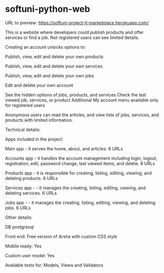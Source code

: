 # softuni-python-web
URL to preview: https://softuni-project-it-marketplace.herokuapp.com/

This is a website where developers could publish products and offer services or find a job. Not registered users can see limited details.

Creating an account unlocks options to:

Publish, view, edit and delete your own products

Publish, view, edit and delete your own services

Publish, view, edit and delete your own jobs

Edit and delete your own account

See the hidden options of jobs, products, and services
Check the last viewed job, services, or product 
Additional My account menu available only for registered users

Anonymous users can read the articles, and view lists of jobs, services, and products with limited information. 

Technical details:

Apps included in the project:

Main app - it serves the home, about, and articles. 6 URLs

Accounts app - it handles the account management including login, logout, registration, edit, password change, last viewed items, and delete. 8 URLs

Products app - it is responsible for creating, listing, editing, viewing, and deleting products. 6 URLs

Services app -  - it manages the creating, listing, editing, viewing, and deleting services. 6 URLs

Jobs app -  - it manages the creating, listing, editing, viewing, and deleting jobs. 6 URLs

Other details:

DB postgresql

Front end: Free version of Arsha with custom CSS style

Mobile ready: Yes

Custom user model: Yes

Available tests for: Models, Views and Validators


